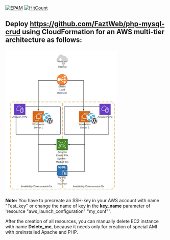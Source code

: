 [![EPAM](https://img.shields.io/badge/Cloud&DevOps%20UA%20Lab%202nd%20Path-Terraform%20%2FAnsible%20Task-orange)](./)
[![HitCount](https://hits.dwyl.com/HarrierPanels/terraform.svg?style=flat&show=unique)](http://hits.dwyl.com/HarrierPanels/terraform)
<br>
## Deploy https://github.com/FaztWeb/php-mysql-crud using CloudFormation for an AWS multi-tier architecture as follows:
<img src="./Architecture.PNG" width="350" height="446">

**Note:** You have to precreate an SSH-key in your AWS account with name "Test_key" or change the name of key in the **key_name** parameter of 'resource "aws_launch_configuration" "my_conf"'.  
  
  After the creation of all resources, you can manually delete EC2 instance with name **Delete_me**, because it needs only for creation of special AMI with preinstalled Apache and PHP.
